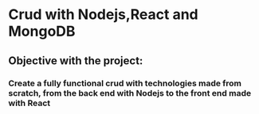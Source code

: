 # Crud with Nodejs,React and MongoDB
## Objective with the project:
###  Create a fully functional crud with technologies made from scratch, from the back end with Nodejs to the front end made with React

